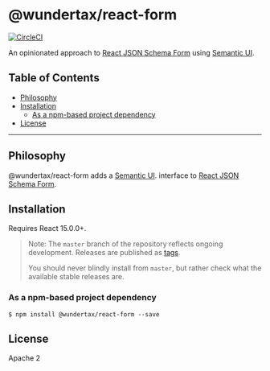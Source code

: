 @wundertax/react-form
=====================

[![CircleCI](https://circleci.com/gh/wundertax/wundertax-react-form.svg?style=shield)](https://circleci.com/gh/wundertax/wundertax-react-form)

An opinionated approach to [React JSON Schema Form](https://github.com/mozilla-services/react-jsonschema-form) using [Semantic UI](https://react.semantic-ui.com/).

## Table of Contents

  - [Philosophy](#philosophy)
  - [Installation](#installation)
     - [As a npm-based project dependency](#as-a-npm-based-project-dependency)
  - [License](#license)

---

## Philosophy

@wundertax/react-form adds a [Semantic UI](https://react.semantic-ui.com/). interface to [React JSON Schema Form](https://github.com/mozilla-services/react-jsonschema-form).

## Installation

Requires React 15.0.0+.

> Note: The `master` branch of the repository reflects ongoing development. Releases are published as [tags](https://github.com/wundertax/wundertax-react-form/releases).
>
> You should never blindly install from `master`, but rather check what the available stable releases are.


### As a npm-based project dependency

```
$ npm install @wundertax/react-form --save
```

## License

Apache 2